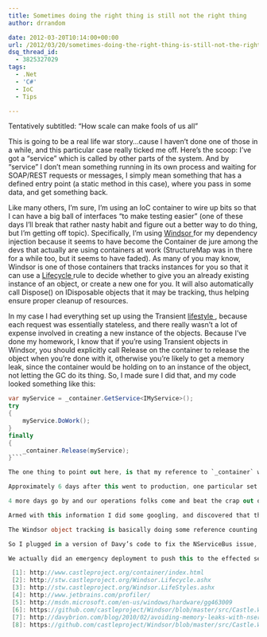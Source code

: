 ```yaml
---
title: Sometimes doing the right thing is still not the right thing
author: drrandom

date: 2012-03-20T10:14:00+00:00
url: /2012/03/20/sometimes-doing-the-right-thing-is-still-not-the-right-thing/
dsq_thread_id:
  - 3825327029
tags:
  - .Net
  - 'C#'
  - IoC
  - Tips

---
```

Tentatively subtitled: “How scale can make fools of us all”

This is going to be a real life war story…cause I haven’t done one of those in a while, and this particular case really ticked me off. Here’s the scoop: I’ve got a “service” which is called by other parts of the system. And by “service” I don’t mean something running in its own process and waiting for SOAP/REST requests or messages, I simply mean something that has a defined entry point (a static method in this case), where you pass in some data, and get something back.

Like many others, I’m sure, I’m using an IoC container to wire up bits so that I can have a big ball of interfaces “to make testing easier” (one of these days I’ll break that rather nasty habit and figure out a better way to do thing, but I’m getting off topic). Specifically, I’m using [Windsor ](1) for my dependency injection because it seems to have become the Container de jure among the devs that actually are using containers at work (StructureMap was in there for a while too, but it seems to have faded). As many of you may know, Windsor is one of those containers that tracks instances for you so that it can use a [Lifecycle ](2) rule to decide whether to give you an already existing instance of an object, or create a new one for you. It will also automatically call Dispose() on IDisposable objects that it may be tracking, thus helping ensure proper cleanup of resources.

In my case I had everything set up using the Transient [lifestyle ](3), because each request was essentially stateless, and there really wasn’t a lot of expense involved in creating a new instance of the objects. Because I’ve done my homework, I know that if you’re using Transient objects in Windsor, you should explicitly call Release on the container to release the object when you’re done with it, otherwise you’re likely to get a memory leak, since the container would be holding on to an instance of the object, not letting the GC do its thing. So, I made sure I did that, and my code looked something like this:

```csharp
var myService = _container.GetService<IMyService>();
try
{
    myService.DoWork();
}
finally
{
    _container.Release(myService);
}```

The one thing to point out here, is that my reference to `_container` was a singleton, so I would get it set up the first time and then use the pre-configured container after that. So, where is the problem? Anyone? Well, I didn't see anything wrong with it. And neither did the person doing the code review. But, as you might guess from the fact that I’m writing about this, there was a problem, and here’s how it manifested itself:

Approximately 6 days after this went to production, one particular set of servers in one of our data centers (lets say for the sake of this post we have 2) started kicking out OutOfMemoryExceptions during calls to the service. My first thought was, “strange, but I’m doing the right thing here and releasing, so its probably just something else eating up memory and my code is suffering”. To help demonstrate this I even set up a test running 1000 calls to the service in a while loop and watching the memory…nothing unusual, hovered around 33MB. So I fired up the most excellent [dotTrace memory profiler ](4), and it confirmed.

4 more days go by and our operations folks come and beat the crap out of me because they have had to reboot production servers every couple of hours. Ok, they didn’t beat the crap out of me, but they wanted to, and they did send along a dump, which one of the other devs who is a wiz with [windbg ](5) was able to translate into something meaningful for me. The dump showed thread contention in ReaderWriterLockSlim.WaitOnEvent(), and about 200MB worth of an object called [Castle.Microkernel.Burden ](6). And here are some other interesting details: The service is called by all kinds of different servers; Web servers, SOAP servers, REST servers, but none of these were showing problems. The only one that was having issues was a server that was set up to process asynchronous SOAP requests (don’t ask). And each server could process up to 20 at a time.

Armed with this information I did some googling, and discovered that the Burden object is the thing you leak when you don’t call Release() on the container in Windsor…._But I **was** calling release!_ I found a [blog post by Davy Brion ](8) that talked about getting leaks when using your own Windsor container with NServiceBus, and how to deal with it….seemed interesting, but it also seemed like something that didn’t apply, since the problem there was that NServiceBus didn’t know about calling Release() since it was written with a container that didn’t keep references. It did lead me to the [source code for the release policy ](8), which showed me something very interesting.

The Windsor object tracking is basically doing some reference counting. The ReaderWriterLockSlim is being used to manage the count of instance references, so when you create a new instance it is incremented, and when you release an instance it is decremented. In either case you’re doing a write, so you’re calling a ForWriting() method on a lock wrapper, which is effectively trying to do a write lock (at some point down the call stack)….very interesting. At this point I decided to see if I could reproduce the problem, and so I took my earlier test running 1000 calls in a loop, and kicked it up a few notches on the concurrency scale, and set it up to run calls in a while loop until the thread was canceled. I fired up 25 threads to do this, launched the little console app and waited. Sure enough I was able to see in process monitor that memory was rising….there were some spots where a large collection was taking place, but it wouldn’t release everything, and so soon my little app which started at around 40 MB was using 50 MB, then 60 MB. It was the concurrency! The multiple requests were stacking up new instances of object, and new instances of the Burden object faster than they could be collected because the whole thing was bottle-necked by the ReaderWriterLockSlim!

So I plugged in a version of Davy’s code to fix the NServiceBus issue, only I decided since I was managing this container local to my service, and I was also dealing with any Disposables myself, that I would not let it track anything (there is actually a built-in policy object for not tracking anything…just realized that). Plugged it in, fired up the test, and I had a little console app that ran for about an hour and hovered at about 40MB of memory in use.

We actually did an emergency deployment to push this to the effected set of servers in production, and I’m happy to say that so far I’ve not seen an issue….of course our logs stopped showing the OutOfMemory exceptions about 24 hours before we pushed the fix, so we have that to help out our feeling of doubt that the issue is resolved. And even though I could create something suspicious locally, we were never able to recreate the production issue in QA. One of the interesting things about our environment is that we have a lot of customers who do things that we don’t exactly expect, or want, them to do. It looks like in this case we had some customers who were doing a lot of asynchronous calls and they just managed to stack up in a way where things got ugly.

 [1]: http://www.castleproject.org/container/index.html
 [2]: http://stw.castleproject.org/Windsor.Lifecycle.ashx
 [3]: http://stw.castleproject.org/Windsor.LifeStyles.ashx
 [4]: http://www.jetbrains.com/profiler/
 [5]: http://msdn.microsoft.com/en-us/windows/hardware/gg463009
 [6]: https://github.com/castleproject/Windsor/blob/master/src/Castle.Windsor/MicroKernel/Burden.cs
 [7]: http://davybrion.com/blog/2010/02/avoiding-memory-leaks-with-nservicebus-and-your-own-castle-windsor-instance/
 [8]: https://github.com/castleproject/Windsor/blob/master/src/Castle.Windsor/MicroKernel/Releasers/LifecycledComponentsReleasePolicy.cs